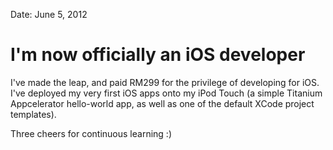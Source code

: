 Date: June 5, 2012

# I'm now officially an iOS developer

I've made the leap, and paid RM299 for the privilege of developing for iOS. I've deployed my very first iOS apps onto my iPod Touch (a simple Titanium Appcelerator hello-world app, as well as one of the default XCode project templates).

Three cheers for continuous learning :)